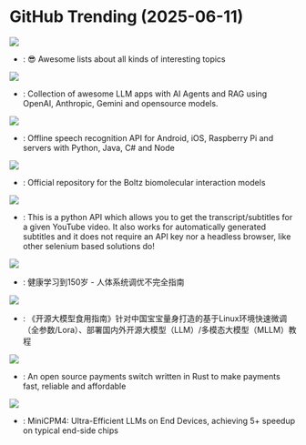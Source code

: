 # GitHub Trending (2025-06-11)

![](https://img.shields.io/badge/none-New%20501-green?style=flat-square&logo=appveyor)
- [](https://github.comundefined): 😎 Awesome lists about all kinds of interesting topics

![](https://img.shields.io/badge/Python-New%20622-green?style=flat-square&logo=appveyor)
- [](https://github.comundefined): Collection of awesome LLM apps with AI Agents and RAG using OpenAI, Anthropic, Gemini and opensource models.

![](https://img.shields.io/badge/Jupyter%20Notebook-New%20400-green?style=flat-square&logo=appveyor)
- [](https://github.comundefined): Offline speech recognition API for Android, iOS, Raspberry Pi and servers with Python, Java, C# and Node

![](https://img.shields.io/badge/Python-New%20459-green?style=flat-square&logo=appveyor)
- [](https://github.comundefined): Official repository for the Boltz biomolecular interaction models

![](https://img.shields.io/badge/Python-New%2010-green?style=flat-square&logo=appveyor)
- [](https://github.comundefined): This is a python API which allows you to get the transcript/subtitles for a given YouTube video. It also works for automatically generated subtitles and it does not require an API key nor a headless browser, like other selenium based solutions do!

![](https://img.shields.io/badge/none-New%20394-green?style=flat-square&logo=appveyor)
- [](https://github.comundefined): 健康学习到150岁 - 人体系统调优不完全指南

![](https://img.shields.io/badge/Jupyter%20Notebook-New%20441-green?style=flat-square&logo=appveyor)
- [](https://github.comundefined): 《开源大模型食用指南》针对中国宝宝量身打造的基于Linux环境快速微调（全参数/Lora）、部署国内外开源大模型（LLM）/多模态大模型（MLLM）教程

![](https://img.shields.io/badge/Rust-New%2041-green?style=flat-square&logo=appveyor)
- [](https://github.comundefined): An open source payments switch written in Rust to make payments fast, reliable and affordable

![](https://img.shields.io/badge/Jupyter%20Notebook-New%20146-green?style=flat-square&logo=appveyor)
- [](https://github.comundefined): MiniCPM4: Ultra-Efficient LLMs on End Devices, achieving 5+ speedup on typical end-side chips

